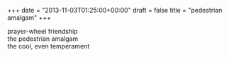 +++
date = "2013-11-03T01:25:00+00:00"
draft = false
title = "pedestrian amalgam"
+++
<p>prayer-wheel friendship<br />the pedestrian amalgam<br />the cool, even temperament</p>
